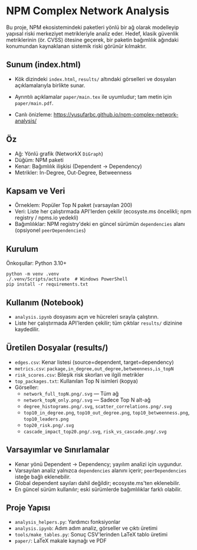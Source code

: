 # NPM Complex Network Analysis

Bu proje, NPM ekosistemindeki paketleri yönlü bir ağ olarak modelleyip yapısal riski merkeziyet metrikleriyle analiz eder. Hedef, klasik güvenlik metriklerinin (ör. CVSS) ötesine geçerek, bir paketin bağımlılık ağındaki konumundan kaynaklanan sistemik riski görünür kılmaktır.

## Sunum (index.html)
- Kök dizindeki `index.html`, `results/` altındaki görselleri ve dosyaları açıklamalarıyla birlikte sunar.
- Ayrıntılı açıklamalar `paper/main.tex` ile uyumludur; tam metin için `paper/main.pdf`.

- Canlı önizleme: https://yusufarbc.github.io/npm-complex-network-analysis/

## Öz
- Ağ: Yönlü grafik (NetworkX `DiGraph`)
- Düğüm: NPM paketi
- Kenar: Bağımlılık ilişkisi (Dependent → Dependency)
- Metrikler: In-Degree, Out-Degree, Betweenness

## Kapsam ve Veri
- Örneklem: Popüler Top N paket (varsayılan 200)
- Veri: Liste her çalıştırmada API'lerden çekilir (ecosyste.ms öncelikli; npm registry / npms.io yedekli)
- Bağımlılıklar: NPM registry'deki en güncel sürümün `dependencies` alanı (opsiyonel `peerDependencies`)

## Kurulum
Önkoşullar: Python 3.10+
```
python -m venv .venv
./.venv/Scripts/activate  # Windows PowerShell
pip install -r requirements.txt
```

## Kullanım (Notebook)
- `analysis.ipynb` dosyasını açın ve hücreleri sırayla çalıştırın.
- Liste her çalıştırmada API'lerden çekilir; tüm çıktılar `results/` dizinine kaydedilir.

## Üretilen Dosyalar (results/)
- `edges.csv`: Kenar listesi (source=dependent, target=dependency)
- `metrics.csv`: `package,in_degree,out_degree,betweenness,is_topN`
- `risk_scores.csv`: Bileşik risk skorları ve ilgili metrikler
- `top_packages.txt`: Kullanılan Top N isimleri (kopya)
- Görseller:
  - `network_full_topN.png/.svg` — Tüm ağ
  - `network_topN_only.png/.svg` — Sadece Top N alt-ağ
  - `degree_histograms.png/.svg`, `scatter_correlations.png/.svg`
  - `top10_in_degree.png`, `top10_out_degree.png`, `top10_betweenness.png`, `top10_leaders.png`
  - `top20_risk.png/.svg`
  - `cascade_impact_top20.png/.svg`, `risk_vs_cascade.png/.svg`

## Varsayımlar ve Sınırlamalar
- Kenar yönü Dependent → Dependency; yayılım analizi için uygundur.
- Varsayılan analiz yalnızca `dependencies` alanını içerir; `peerDependencies` isteğe bağlı eklenebilir.
- Global dependent sayıları dahil değildir; ecosyste.ms'ten eklenebilir.
- En güncel sürüm kullanılır; eski sürümlerde bağımlılıklar farklı olabilir.

## Proje Yapısı
- `analysis_helpers.py`: Yardımcı fonksiyonlar
- `analysis.ipynb`: Adım adım analiz, görseller ve çıktı üretimi
- `tools/make_tables.py`: Sonuç CSV'lerinden LaTeX tablo üretimi
- `paper/`: LaTeX makale kaynağı ve PDF

